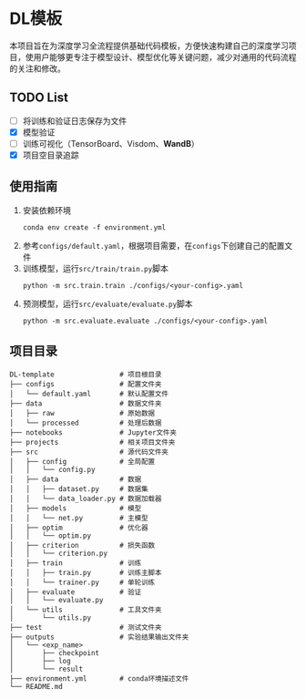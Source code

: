 # DL模板

本项目旨在为深度学习全流程提供基础代码模板，方便快速构建自己的深度学习项目，使用户能够更专注于模型设计、模型优化等关键问题，减少对通用的代码流程的关注和修改。

## TODO List

- [ ] 将训练和验证日志保存为文件
- [x] 模型验证
- [ ] 训练可视化（TensorBoard、Visdom、**WandB**）
- [x] 项目空目录追踪

## 使用指南

1. 安装依赖环境
   ```shell
   conda env create -f environment.yml
   ```
2. 参考`configs/default.yaml`，根据项目需要，在`configs`下创建自己的配置文件
3. 训练模型，运行`src/train/train.py`脚本
   ```shell
   python -m src.train.train ./configs/<your-config>.yaml
   ```
4. 预测模型，运行`src/evaluate/evaluate.py`脚本
   ```shell
   python -m src.evaluate.evaluate ./configs/<your-config>.yaml
   ```

## 项目目录

```
DL-template                # 项目根目录
├── configs                # 配置文件夹
│   └── default.yaml       # 默认配置文件
├── data                   # 数据文件夹
│   ├── raw                # 原始数据
│   └── processed          # 处理后数据
├── notebooks              # Jupyter文件夹
├── projects               # 相关项目文件夹
├── src                    # 源代码文件夹
│   ├── config             # 全局配置
│   │   └── config.py
│   ├── data               # 数据
│   │   ├── dataset.py     # 数据集
│   │   └── data_loader.py # 数据加载器
│   ├── models             # 模型
│   │   └── net.py         # 主模型
│   ├── optim              # 优化器
│   │   └── optim.py
│   ├── criterion          # 损失函数
│   │   └── criterion.py
│   ├── train              # 训练
│   │   ├── train.py       # 训练主脚本
│   │   └── trainer.py     # 单轮训练
│   ├── evaluate           # 验证
│   │   └── evaluate.py
│   └── utils              # 工具文件夹
│       └── utils.py
├── test                   # 测试文件夹
├── outputs                # 实验结果输出文件夹
│   └── <exp_name>
│       ├── checkpoint
│       ├── log
│       └── result
├── environment.yml        # conda环境描述文件
└── README.md
```
